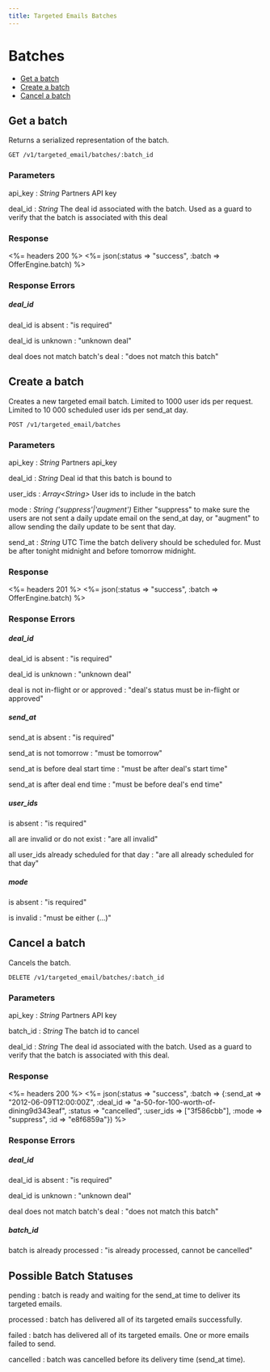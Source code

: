 ```yaml
---
title: Targeted Emails Batches
---
```


# Batches

* [Get a batch](/v1/targeted_emails/batches/#get-a-batch)
* [Create a batch](/v1/targeted_emails/batches/#create-a-batch)
* [Cancel a batch](/v1/targeted_emails/batches/#cancel-a-batch)

## Get a batch
Returns a serialized representation of the batch.

    GET /v1/targeted_email/batches/:batch_id

### Parameters

api_key
: _String_ Partners API key

deal_id
: _String_ The deal id associated with the batch. Used as a guard to verify that the batch is associated with this deal

### Response

<%= headers 200 %>
<%= json(:status => "success", :batch => OfferEngine.batch) %>

### Response Errors

##### deal_id
deal_id is absent
: "is required"

deal_id is unknown
: "unknown deal"

deal does not match batch's deal
: "does not match this batch"


## Create a batch
Creates a new targeted email batch.
Limited to 1000 user ids per request.
Limited to 10 000 scheduled user ids per send_at day.

    POST /v1/targeted_email/batches


### Parameters

api_key
: _String_ Partners api_key

deal_id
: _String_ Deal id that this batch is bound to

user_ids
: _Array\<String\>_ User ids to include in the batch

mode
: _String \('suppress'\|'augment'\)_ Either "suppress" to make sure the users are not sent a daily update email on the send_at day, or "augment" to allow sending the daily update to be sent that day.

send_at
: _String_ UTC Time the batch delivery should be scheduled for. Must be after tonight midnight and before tomorrow midnight.


### Response

<%= headers 201 %>
<%= json(:status => "success", :batch => OfferEngine.batch) %>

### Response Errors

##### deal_id
deal_id is absent
: "is required"

deal_id is unknown
: "unknown deal"

deal is not in-flight or or approved
: "deal's status must be in-flight or approved"

##### send_at
send_at is absent
: "is required"

send_at is not tomorrow
: "must be tomorrow"

send_at is before deal start time
: "must be after deal's start time"

send_at is after deal end time
: "must be before deal's end time"

##### user_ids
is absent
: "is required"

all are invalid or do not exist
: "are all invalid"

all user_ids already scheduled for that day
: "are all already scheduled for that day"

##### mode
is absent
: "is required"

is invalid
: "must be either (...)"

## Cancel a batch
Cancels the batch.

    DELETE /v1/targeted_email/batches/:batch_id

### Parameters
api_key
: _String_ Partners API key

batch_id
: _String_ The batch id to cancel

deal_id
: _String_ The deal id associated with the batch. Used as a guard to verify that the batch is associated with this deal.

### Response

<%= headers 200 %>
<%= json(:status => "success", :batch => {:send_at => "2012-06-09T12:00:00Z", :deal_id =>  "a-50-for-100-worth-of-dining9d343eaf", :status => "cancelled", :user_ids => ["3f586cbb"], :mode => "suppress", :id => "e8f6859a"}) %>

### Response Errors

##### deal_id
deal_id is absent
: "is required"

deal_id is unknown
: "unknown deal"

deal does not match batch's deal
: "does not match this batch"

##### batch_id
batch is already processed
: "is already processed, cannot be cancelled"

## Possible Batch Statuses

pending
: batch is ready and waiting for the send_at time to deliver its targeted emails.

processed
: batch has delivered all of its targeted emails successfully.

failed
: batch has delivered all of its targeted emails. One or more emails failed to send.

cancelled
: batch was cancelled before its delivery time (send_at time).